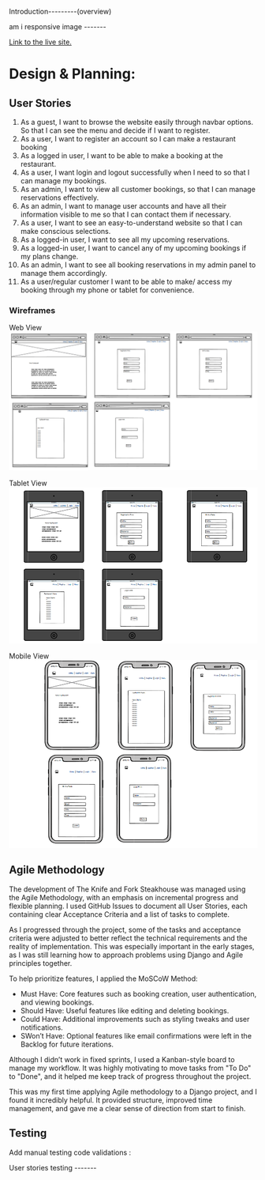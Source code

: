 Introduction---------(overview)

am i responsive image -------


[Link to the live site.](https://pp4-2025-20f4ea33eee5.herokuapp.com/)

# Design & Planning:

## User Stories
1. As a guest, I want to browse the website easily through navbar options. So that I can see the menu and decide if I want to register.
2. As a user, I want to register an account so I can make a restaurant booking
3. As a logged in user, I want to be able to make a booking at the restaurant.
4. As a user, I want login and logout successfully when I need to so that I can manage my bookings.
5. As an admin, I want to view all customer bookings, so that I can manage reservations effectively.
6. As an admin, I want to manage user accounts and have all their information visible to me so that I can contact them if necessary.
7. As a user, I want to see an easy-to-understand website so that I can make conscious selections.
8. As a logged-in user, I want to see all my upcoming reservations.
9. As a logged-in user, I want to cancel any of my upcoming bookings if my plans change.
10. As an admin, I want to see all booking reservations in my admin panel to manage them accordingly.
11. As a user/regular customer I want to be able to make/ access my booking through my phone or tablet for convenience.

### Wireframes
Web View
![](https://github.com/MiaTothova/PP4/blob/main/Readme-documentation/wireframes/web.png)

Tablet View
![](https://github.com/MiaTothova/PP4/blob/main/Readme-documentation/wireframes/tablet.png)

Mobile View
![](https://github.com/MiaTothova/PP4/blob/main/Readme-documentation/wireframes/mobile.png)



## Agile Methodology
The development of The Knife and Fork Steakhouse was managed using the Agile Methodology, with an emphasis on incremental progress and flexible planning. I used GitHub Issues to document all User Stories, each containing clear Acceptance Criteria and a list of tasks to complete.

As I progressed through the project, some of the tasks and acceptance criteria were adjusted to better reflect the technical requirements and the reality of implementation. This was especially important in the early stages, as I was still learning how to approach problems using Django and Agile principles together.

To help prioritize features, I applied the MoSCoW Method:
* Must Have: Core features such as booking creation, user authentication, and viewing bookings.
* Should Have: Useful features like editing and deleting bookings.
* Could Have: Additional improvements such as styling tweaks and user notifications.
* SWon’t Have: Optional features like email confirmations were left in the Backlog for future iterations.

Although I didn’t work in fixed sprints, I used a Kanban-style board to manage my workflow. It was highly motivating to move tasks from "To Do" to "Done", and it helped me keep track of progress throughout the project.

This was my first time applying Agile methodology to a Django project, and I found it incredibly helpful. It provided structure, improved time management, and gave me a clear sense of direction from start to finish.









## Testing
Add manual testing code validations :

[]()
[]()
[]()
[]()
[]()
[]()

User stories testing -------
